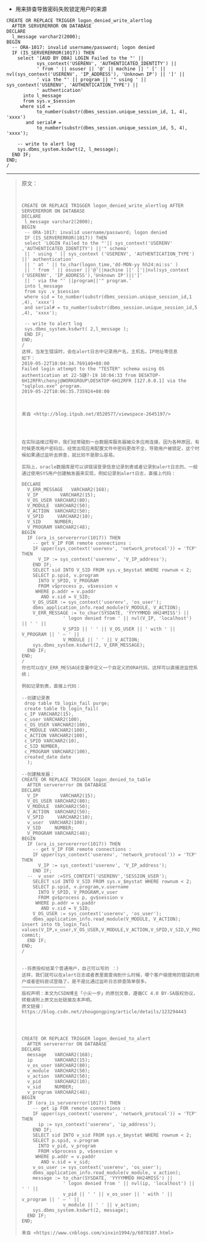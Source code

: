 - 用来排查导致密码失败锁定用户的来源

```
CREATE OR REPLACE TRIGGER logon_denied_write_alertlog
  AFTER SERVERERROR ON DATABASE
DECLARE
  l_message varchar2(2000);
BEGIN
  -- ORA-1017: invalid username/password; logon denied
  IF (IS_SERVERERROR(1017)) THEN
    select '[AUD BY DBA] LOGIN Failed to the "' ||
           sys_context('USERENV', 'AUTHENTICATED_IDENTITY') || 
           ' from ' || osuser || '@' || machine || ' [' || nvl(sys_context('USERENV', 'IP_ADDRESS'), 'Unknown IP') || ']' ||
           ' via the "' || program || '" using ' || sys_context('USERENV', 'AUTHENTICATION_TYPE') ||
           ' authentication'
      into l_message
      from sys.v_$session
     where sid =
           to_number(substr(dbms_session.unique_session_id, 1, 4), 'xxxx')
       and serial# =
           to_number(substr(dbms_session.unique_session_id, 5, 4), 'xxxx');
  
    -- write to alert log
    sys.dbms_system.ksdwrt(2, l_message);
  END IF;
END;
/

```









-----

> 原文：
>
> ```
> 
> 
> CREATE OR REPLACE TRIGGER logon_denied_write_alertlog AFTER SERVERERROR ON DATABASE
> DECLARE
>  l_message varchar2(2000);
> BEGIN
>  -- ORA-1017: invalid username/password; logon denied
>  IF (IS_SERVERERROR(1017)) THEN
>  select 'LOGIN Failed to the "'|| sys_context('USERENV' ,'AUTHENTICATED_IDENTITY') ||'" schema'
>  || ' using ' || sys_context ('USERENV', 'AUTHENTICATION_TYPE') ||' authentication'
>  || ' at ' || to_char(logon_time,'dd-MON-yy hh24:mi:ss' )
>  || ' from ' || osuser ||'@'||machine ||' ['||nvl(sys_context ('USERENV', 'IP_ADDRESS'),'Unknown IP')||']'
>  || ' via the "' ||program||'" program.'
>  into l_message
>  from sys .v_$session
>  where sid = to_number(substr(dbms_session.unique_session_id,1 ,4), 'xxxx')
>  and serial# = to_number(substr(dbms_session.unique_session_id,5 ,4), 'xxxx');
>  
>  -- write to alert log
>  sys.dbms_system.ksdwrt( 2,l_message );
>  END IF;
> END;
> /
> 这样，当发生错误时，会在alert日志中记录用户名，主机名，IP地址等信息
> 如下：
> 2019-05-22T10:04:34.769140+08:00
> Failed login attempt to the "TESTER" schema using OS authentication at 22-5鏈?-19 10:04:33 from DESKTOP-6H12RFR\chenyj@WORKGROUP\DESKTOP-6H12RFR [127.0.0.1] via the "sqlplus.exe" program.
> 2019-05-22T10:06:35.735924+08:00
> 
> 
> 
> 来自 <http://blog.itpub.net/8520577/viewspace-2645197/> 
> 
> 
> 
> 
> 在实际运维过程中，我们经常碰到一台数据库服务器被众多应用连接，因为各种原因，有时候更改用户密码后，经常出现应用配置文件中密码更改不全，导致用户被锁定，这个时候如果通过监听去排查，就比较不是那么容易。
> 
> 实际上，oracle数据库是可以讲错误登录信息记录到表或者记录到alert日志的，一般通过使用SYS用户创建触发器来实现，例如记录到alert日志，直接上代码：
> 
> DECLARE
>   V_ERR_MESSAGE   VARCHAR2(168);
>   V_IP        VARCHAR2(15);
>   V_OS_USER VARCHAR2(80);
>   V_MODULE  VARCHAR2(50);
>   V_ACTION  VARCHAR2(50);
>   V_SPID     VARCHAR2(10);
>   V_SID     NUMBER;
>   V_PROGRAM VARCHAR2(48);
> BEGIN
>   IF (ora_is_servererror(1017)) THEN
>     -- get V_IP FOR remote connections :
>     IF upper(sys_context('userenv', 'network_protocol')) = 'TCP' THEN
>       V_IP := sys_context('userenv', 'V_IP_address');
>     END IF;
>     SELECT sid INTO V_SID FROM sys.v_$mystat WHERE rownum < 2;
>     SELECT p.spid, v.program
>       INTO V_SPID, V_PROGRAM
>       FROM v$process p, v$session v
>      WHERE p.addr = v.paddr
>        AND v.sid = V_SID;
>     V_OS_USER := sys_context('userenv', 'os_user');
>     dbms_application_info.read_module(V_MODULE, V_ACTION);
>     V_ERR_MESSAGE := to_char(SYSDATE, 'YYYYMMDD HH24MISS') ||
>                ' logon denied from ' || nvl(V_IP, 'localhost') || ' ' ||
>                V_SPID || ' ' || V_OS_USER || ' with ' || V_PROGRAM || ' – ' ||
>                V_MODULE || ' ' || V_ACTION;
>     sys.dbms_system.ksdwrt(2, V_ERR_MESSAGE);
>   END IF;
> END;
> /
> 你也可以在V_ERR_MESSAGE变量中定义一个自定义的ORA代码，这样可以直接进监控系统；
> 
> 例如记录到表，直接上代码：
> 
> --创建记录表
>  drop table tb_login_fail purge;
>  create table tb_login_fail(
>  c_IP VARCHAR2(15),
>  c_user VARCHAR2(100),
>  c_OS_USER VARCHAR2(100),
>  c_MODULE VARCHAR2(100),
>  c_ACTION VARCHAR2(100),
>  c_SPID VARCHAR2(10),
>  c_SID NUMBER,
>  c_PROGRAM VARCHAR2(100),
>  created_date date
>   );
>  
> --创建触发器：
> CREATE OR REPLACE TRIGGER logon_denied_to_table
>   AFTER servererror ON DATABASE
> DECLARE
>   V_IP        VARCHAR2(15);
>   V_OS_USER VARCHAR2(80);
>   V_MODULE  VARCHAR2(50);
>   V_ACTION  VARCHAR2(50);
>   V_SPID     VARCHAR2(10);
>   v_user  VARCHAR2(100);
>   V_SID     NUMBER;
>   V_PROGRAM VARCHAR2(48);
> BEGIN
>   IF (ora_is_servererror(1017)) THEN
>     -- get V_IP FOR remote connections :
>     IF upper(sys_context('userenv', 'network_protocol')) = 'TCP' THEN
>       V_IP := sys_context('userenv', 'V_IP_address');
>     END IF;
>   --  v_user :=SYS_CONTEXT('USERENV','SESSION_USER');
>     SELECT sid INTO V_SID FROM sys.v_$mystat WHERE rownum < 2;
>     SELECT p.spid, v.program,v.username
>       INTO V_SPID, V_PROGRAM,v_user
>       FROM gv$process p, gv$session v
>      WHERE p.addr = v.paddr
>        AND v.sid = V_SID;
>     V_OS_USER := sys_context('userenv', 'os_user');
>     dbms_application_info.read_module(V_MODULE, V_ACTION);
> insert into tb_login_fail values(V_IP,v_user,V_OS_USER,V_MODULE,V_ACTION,V_SPID,V_SID,V_PROGRAM,sysdate);
> commit;
>   END IF;
> END;
> /
>  
>  
> --将表授权给某个普通用户，自己可以写的 ：）
> 这样，我们就可以在alert日志或者表里面查询到什么时候，哪个客户端使用的错误的用户或者密码尝试登路了。是不是比通过监听日志排查简单很多。
> ————————————————
> 版权声明：本文为CSDN博主「小尖一步」的原创文章，遵循CC 4.0 BY-SA版权协议，转载请附上原文出处链接及本声明。
> 原文链接：https://blog.csdn.net/zhougongping/article/details/123294443
> 
> 
> 
> 
> CREATE OR REPLACE TRIGGER logon_denied_to_alert
>   AFTER servererror ON DATABASE
> DECLARE
>   message   VARCHAR2(168);
>   ip        VARCHAR2(15);
>   v_os_user VARCHAR2(80);
>   v_module  VARCHAR2(50);
>   v_action  VARCHAR2(50);
>   v_pid     VARCHAR2(10);
>   v_sid     NUMBER;
>   v_program VARCHAR2(48);
> BEGIN
>   IF (ora_is_servererror(1017)) THEN
>     -- get ip FOR remote connections :
>     IF upper(sys_context('userenv', 'network_protocol')) = 'TCP' THEN
>       ip := sys_context('userenv', 'ip_address');
>     END IF;
>     SELECT sid INTO v_sid FROM sys.v_$mystat WHERE rownum < 2;
>     SELECT p.spid, v.program
>       INTO v_pid, v_program
>       FROM v$process p, v$session v
>      WHERE p.addr = v.paddr
>        AND v.sid = v_sid;
>     v_os_user := sys_context('userenv', 'os_user');
>     dbms_application_info.read_module(v_module, v_action);
>     message := to_char(SYSDATE, 'YYYYMMDD HH24MISS') ||
>                ' logon denied from ' || nvl(ip, 'localhost') || ' ' ||
>                v_pid || ' ' || v_os_user || ' with ' || v_program || ' – ' ||
>                v_module || ' ' || v_action;
>     sys.dbms_system.ksdwrt(2, message);
>   END IF;
> END;
> 
> 来自 <https://www.cnblogs.com/xinxin1994/p/6078107.html> 
> 
> ```
>
> 